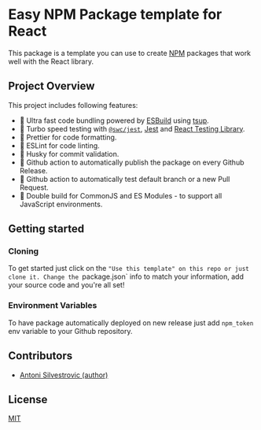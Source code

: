 # Easy NPM Package template for React

This package is a template you can use to create [NPM](https://npmjs.org/) packages that work well with the React library.

## Project Overview

This project includes following features:

- 🚀 Ultra fast code bundling powered by [ESBuild](https://esbuild.github.io/) using [tsup](https://github.com/egoist/tsup).
- 🚀 Turbo speed testing with [`@swc/jest`](), [Jest](https://jestjs.io/) and [React Testing Library](https://testing-library.com/docs/react-testing-library/intro/).
- 💅 Prettier for code formatting.
- 💅 ESLint for code linting.
- 🥺 Husky for commit validation.
- 🚀 Github action to automatically publish the package on every Github Release.
- 🚀 Github action to automatically test default branch or a new Pull Request.
- 🚀 Double build for CommonJS and ES Modules - to support all JavaScript environments.

## Getting started

### Cloning

To get started just click on the `"Use this template" on this repo or just clone it. Change the `package.json` info to match your information, add your source code and you're all set!

### Environment Variables

To have package automatically deployed on new release just add `npm_token` env variable to your Github repository.

## Contributors

- [Antoni Silvestrovic (author)](https://github.com/bring-shrubbery)

## License

[MIT](https://github.com/bring-shrubbery/easy-npm-package-react/blob/main/LICENSE)
